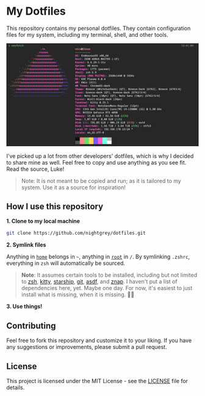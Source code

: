 # My Dotfiles

This repository contains my personal dotfiles. They contain configuration files for my system, including my terminal, shell, and other tools.

![neofetch](/docs/banner.png)

I've picked up a lot from other developers' dotfiles, which is why I decided to share mine as well. Feel free to copy and use anything as you see fit. Read the source, Luke!

> Note: It is not meant to be copied and run; as it is tailored to my system. Use it as a source for inspiration!

## How I use this repository

**1. Clone to my local machine**

```sh
git clone https://github.com/nightgrey/dotfiles.git
```

**2. Symlink files**

Anything in [`home`](/home/) belongs in `~`, anything in [`root`](/root/) in `/`. By symlinking `.zshrc`, everything in `zsh` will automatically be sourced.

> **Note**: It assumes certain tools to be installed, including but not limited to [zsh](https://www.zsh.org/), [kitty](https://sw.kovidgoyal.net/kitty/), [starship](https://starship.rs/), [git](https://git-scm.com/), [asdf](https://asdf-vm.com/), and [znap](https://github.com/marlonrichert/zsh-snap). I haven't put a list of dependencies here, yet. Maybe one day. For now, it's easiest to just install what is missing, when it is missing. 🤷‍♂️

**3. Use things!**

## Contributing

Feel free to fork this repository and customize it to your liking. If you have any suggestions or improvements, please submit a pull request.

## License

This project is licensed under the MIT License - see the [LICENSE](LICENSE) file for details.

